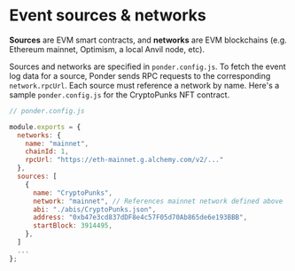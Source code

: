 # Event sources & networks

**Sources** are EVM smart contracts, and **networks** are EVM blockchains (e.g. Ethereum mainnet, Optimism, a local Anvil node, etc).

Sources and networks are specified in `ponder.config.js`. To fetch the event log data for a source, Ponder sends RPC requests to the corresponding `network.rpcUrl`. Each source must reference a network by name. Here's a sample `ponder.config.js` for the CryptoPunks NFT contract.

```js
// ponder.config.js

module.exports = {
  networks: {
    name: "mainnet",
    chainId: 1,
    rpcUrl: "https://eth-mainnet.g.alchemy.com/v2/..."
  },
  sources: [
    {
      name: "CryptoPunks",
      network: "mainnet", // References mainnet network defined above
      abi: "./abis/CryptoPunks.json",
      address: "0xb47e3cd837dDF8e4c57F05d70Ab865de6e193BBB",
      startBlock: 3914495,
    },
  ]
  ...
};
```
